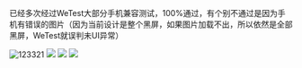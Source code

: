 已经多次经过WeTest大部分手机兼容测试，100%通过，有个别不通过是因为手机有错误的图片（因为当前设计是整个黑屏，如果图片加载不出，所以依然是全部黑屏，WeTest就误判未UI异常）

![123321](https://raw.githubusercontent.com/zhongjhATC/AlbumCameraRecorder/master/wetest/1.png)
![](https://raw.githubusercontent.com/zhongjhATC/AlbumCameraRecorder/master/wetest/2.png)
![](https://raw.githubusercontent.com/zhongjhATC/AlbumCameraRecorder/master/wetest/3.png)
![](https://raw.githubusercontent.com/zhongjhATC/AlbumCameraRecorder/master/wetest/4.png)